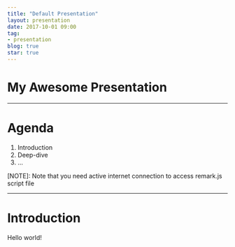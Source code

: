 ```yaml
---
title: "Default Presentation"
layout: presentation
date: 2017-10-01 09:00
tag:
- presentation
blog: true
star: true
---
```



# My Awesome Presentation

---

# Agenda

1. Introduction
2. Deep-dive
3. ...

[NOTE]: Note that you need active internet connection to access remark.js script file

---

# Introduction

Hello world!
